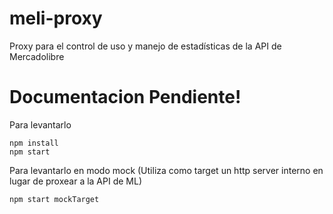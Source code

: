 # meli-proxy
Proxy para el control de uso y manejo de estadísticas de la API de Mercadolibre

# Documentacion Pendiente!

 Para levantarlo

	npm install
	npm start


 Para levantarlo en modo mock (Utiliza como target un http server interno en lugar de proxear a la API de ML)

	npm start mockTarget
